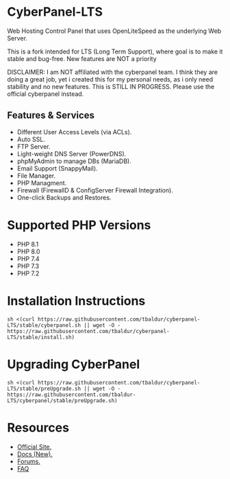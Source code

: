 # CyberPanel-LTS

Web Hosting Control Panel that uses OpenLiteSpeed as the underlying Web Server.

This is a fork intended for LTS (Long Term Support), where goal is to make it stable and bug-free.
New features are NOT a priority

DISCLAIMER: I am NOT affiliated with the cyberpanel team. I think they are doing a great job, yet i created this for my personal needs, as i only need  stability and no new features.
This is STILL IN PROGRESS. Please use the official cyberpanel instead.

## Features & Services

* Different User Access Levels (via ACLs).
* Auto SSL.
* FTP Server.
* Light-weight DNS Server (PowerDNS).
* phpMyAdmin to manage DBs (MariaDB).
* Email Support (SnappyMail).
* File Manager.
* PHP Managment.
* Firewall (FirewallD & ConfigServer Firewall Integration).
* One-click Backups and Restores.

# Supported PHP Versions

* PHP 8.1
* PHP 8.0
* PHP 7.4
* PHP 7.3
* PHP 7.2


# Installation Instructions


```
sh <(curl https://raw.githubusercontent.com/tbaldur/cyberpanel-LTS/stable/cyberpanel.sh || wget -O - https://raw.githubusercontent.com/tbaldur/cyberpanel-LTS/stable/install.sh)
```

# Upgrading CyberPanel


```
sh <(curl https://raw.githubusercontent.com/tbaldur/cyberpanel-LTS/stable/preUpgrade.sh || wget -O - https://raw.githubusercontent.com/tbaldur-LTS/cyberpanel/stable/preUpgrade.sh)
```

# Resources

* [Official Site.](https://cyberpanel.net)
* [Docs (New).](https://community.cyberpanel.net/docs)
* [Forums.](https://community.cyberpanel.net)
* [FAQ](https://community.cyberpanel.net/t/faq-common-issues-read-here-first/35375/2)
